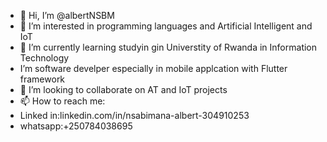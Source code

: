 - 👋 Hi, I’m @albertNSBM
- 👀 I’m interested in programming languages and Artificial Intelligent and IoT
- 🌱 I’m currently learning studyin gin Universtity of Rwanda in Information Technology
-  I’m software develper especially in mobile applcation with Flutter framework 
- 💞️ I’m looking to collaborate on AT and IoT projects 
- 📫 How to reach me:
- Linked in:linkedin.com/in/nsabimana-albert-304910253
- whatsapp:+250784038695

<!---
albertNSBM/albertNSBM is a ✨ special ✨ repository because its `README.md` (this file) appears on your GitHub profile.
You can click the Preview link to take a look at your changes.
--->
